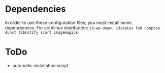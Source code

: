 # Dependencies
In order to use these configuration files, you must install some dependencies. For archlinux distribution: `i3-wm dmenu i3status feh compton dunst libnotify scort imagemagick`

# ToDo
+ automatic installation script

